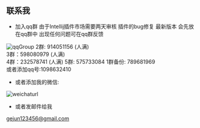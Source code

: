 ## 联系我
- 加入qq群 由于Intellij插件市场需要两天审核  插件的bug修复 最新版本 会先放在qq群中 出现任何问题可在qq群反馈

![qqGroup](https://images.brucege.com/qq5New.png)
2群: 914051156 (人满)  
3群：598080979 (人满)  
4群：232578741 (人满)
5群: 575733084
1群备份: 789681969    
或者添加qq号:1098632410

- 或者添加我的微信:

![weichaturl](https://images.brucege.com/wechatme.png)


- 或者发邮件给我

gejun123456@gmail.com 